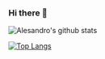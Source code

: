 ### Hi there 👋

![Alesandro's github stats](https://github-readme-stats.vercel.app/api?username=alesandrog&count_private=true&show_icons=true&theme=prussian&hide=stars,prs,issues,contribs)

[![Top Langs](https://github-readme-stats.vercel.app/api/top-langs/?username=alesandrog&layout=compact)](https://github.com/anuraghazra/github-readme-stats)


<!--
**alesandrog/alesandrog** is a ✨ _special_ ✨ repository because its `README.md` (this file) appears on your GitHub profile.

Here are some ideas to get you started:

- 🔭 I’m currently working on ...
- 🌱 I’m currently learning ...
- 👯 I’m looking to collaborate on ...
- 🤔 I’m looking for help with ...
- 💬 Ask me about ...
- 📫 How to reach me: ...
- 😄 Pronouns: ...
- ⚡ Fun fact: ...
-->
